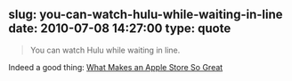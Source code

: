 slug: you-can-watch-hulu-while-waiting-in-line
date: 2010-07-08 14:27:00
type: quote
---

> You can watch Hulu while waiting in line.

Indeed a good thing: [What Makes an Apple Store So Great](http://theappleblog.com/2010/07/07/what-makes-an-apple-store-so-great/)
